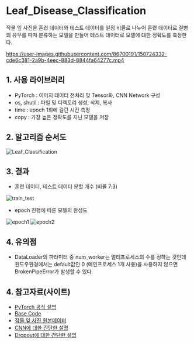 # Leaf_Disease_Classification
작물 잎 사진을 훈련 데이터와 테스트 데이터를 일정 비율로 나누어 훈련 데이터로 질병의 유무를 따져 분류하는 모델을 만들어 테스트 데이터로 모델에 대한 정확도를 측정한다.

https://user-images.githubusercontent.com/86700191/150724332-cde6c381-2a9b-4eec-883d-8844fa64277c.mp4

## 1. 사용 라이브러리
- PyTorch : 이미지 데이터 전처리 및 Tensor화, CNN Network 구성
- os, shutil :  파일 및 디렉토리 생성, 삭제, 복사
- time : epoch 1회에 걸린 시간 측정
- copy : 가장 높은 정확도를 지닌 모델을 저장

## 2. 알고리즘 순서도
![Leaf_Classification](https://user-images.githubusercontent.com/86700191/151174087-52378e6c-ccb5-4af6-8f03-1cfc5757efa7.png)

## 3. 결과
- 훈련 데이터, 테스트 데이터 분할 개수 (비율 7:3)

![train_test](https://user-images.githubusercontent.com/86700191/151299477-13f8fec4-93e0-49ae-9710-ef7a13e63761.PNG)
- epoch 진행에 따른 모델의 완성도

![epoch1](https://user-images.githubusercontent.com/86700191/151299482-11b6a2af-cc30-42b5-b5a7-c73f68479e41.PNG)
![epoch2](https://user-images.githubusercontent.com/86700191/151299483-2e9b0bc6-e0c9-4996-9ccd-8e8467fa92f0.PNG)

## 4. 유의점
- DataLoader의 파라미터 중 num_worker는 멀티프로세스의 수를 정하는 것인데 윈도우환경에서는 default값인 0 (메인프로세스 1개 사용)을 사용하지 않으면 BrokenPipeError가 발생할 수 있다.

## 4. 참고자료(사이트)
- [PyTorch 공식 설명](https://pytorch.org/docs/stable/index.html)
- [Base Code](https://github.com/bjpublic/DeepLearningProject)
- [작물 잎 사진 원본데이터](https://data.mendeley.com/datasets/tywbtsjrjv/1)
- [CNN에 대한 간단한 설명](https://yjjo.tistory.com/8)
- [Dropout에 대한 간단한 설명](https://heytech.tistory.com/127)